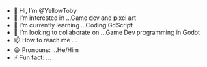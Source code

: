 - 👋 Hi, I’m @YellowToby
- 👀 I’m interested in ...Game dev and pixel art
- 🌱 I’m currently learning ...Coding GdScript
- 💞️ I’m looking to collaborate on ...Game Dev programming in Godot
- 📫 How to reach me ...
- 😄 Pronouns: ...He/Him
- ⚡ Fun fact: ...

<!---
YellowToby/YellowToby is a ✨ special ✨ repository because its `README.md` (this file) appears on your GitHub profile.
You can click the Preview link to take a look at your changes.
--->
